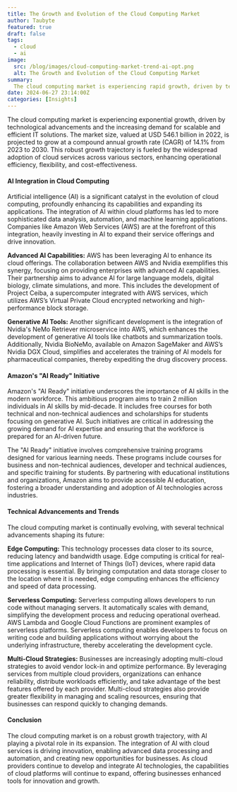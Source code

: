 ```yaml
---
title: The Growth and Evolution of the Cloud Computing Market
author: Taubyte
featured: true
draft: false
tags:
  - cloud
  - ai
image:
  src: /blog/images/cloud-computing-market-trend-ai-opt.png
  alt: The Growth and Evolution of the Cloud Computing Market
summary:
  The cloud computing market is experiencing rapid growth, driven by technological advancements and the increasing demand for scalable and efficient IT solutions. With a projected CAGR of 14.1% from 2023 to 2030, this expansion is fueled by the integration of artificial intelligence (AI) within cloud platforms, enhancing capabilities in data analysis, automation, and machine learning applications. Companies like Amazon Web Services (AWS) are at the forefront, leveraging AI to drive innovation and expand their service offerings. As AI becomes more integral to cloud computing, businesses are better equipped to navigate the digital landscape, fostering operational efficiency and opening new avenues for growth and development.
date: 2024-06-27 23:14:00Z
categories: [Insights]
---
```



The cloud computing market is experiencing exponential growth, driven by technological advancements and the increasing demand for scalable and efficient IT solutions. The market size, valued at USD 546.1 billion in 2022, is projected to grow at a compound annual growth rate (CAGR) of 14.1% from 2023 to 2030. This robust growth trajectory is fueled by the widespread adoption of cloud services across various sectors, enhancing operational efficiency, flexibility, and cost-effectiveness.

#### AI Integration in Cloud Computing

Artificial intelligence (AI) is a significant catalyst in the evolution of cloud computing, profoundly enhancing its capabilities and expanding its applications. The integration of AI within cloud platforms has led to more sophisticated data analysis, automation, and machine learning applications. Companies like Amazon Web Services (AWS) are at the forefront of this integration, heavily investing in AI to expand their service offerings and drive innovation.

**Advanced AI Capabilities:** AWS has been leveraging AI to enhance its cloud offerings. The collaboration between AWS and Nvidia exemplifies this synergy, focusing on providing enterprises with advanced AI capabilities. Their partnership aims to advance AI for large language models, digital biology, climate simulations, and more. This includes the development of Project Ceiba, a supercomputer integrated with AWS services, which utilizes AWS’s Virtual Private Cloud encrypted networking and high-performance block storage.

**Generative AI Tools:** Another significant development is the integration of Nvidia's NeMo Retriever microservice into AWS, which enhances the development of generative AI tools like chatbots and summarization tools. Additionally, Nvidia BioNeMo, available on Amazon SageMaker and AWS’s Nvidia DGX Cloud, simplifies and accelerates the training of AI models for pharmaceutical companies, thereby expediting the drug discovery process.

#### Amazon's "AI Ready" Initiative

Amazon's "AI Ready" initiative underscores the importance of AI skills in the modern workforce. This ambitious program aims to train 2 million individuals in AI skills by mid-decade. It includes free courses for both technical and non-technical audiences and scholarships for students focusing on generative AI. Such initiatives are critical in addressing the growing demand for AI expertise and ensuring that the workforce is prepared for an AI-driven future.

The "AI Ready" initiative involves comprehensive training programs designed for various learning needs. These programs include courses for business and non-technical audiences, developer and technical audiences, and specific training for students. By partnering with educational institutions and organizations, Amazon aims to provide accessible AI education, fostering a broader understanding and adoption of AI technologies across industries.

#### Technical Advancements and Trends

The cloud computing market is continually evolving, with several technical advancements shaping its future:

**Edge Computing:** This technology processes data closer to its source, reducing latency and bandwidth usage. Edge computing is critical for real-time applications and Internet of Things (IoT) devices, where rapid data processing is essential. By bringing computation and data storage closer to the location where it is needed, edge computing enhances the efficiency and speed of data processing.

**Serverless Computing:** Serverless computing allows developers to run code without managing servers. It automatically scales with demand, simplifying the development process and reducing operational overhead. AWS Lambda and Google Cloud Functions are prominent examples of serverless platforms. Serverless computing enables developers to focus on writing code and building applications without worrying about the underlying infrastructure, thereby accelerating the development cycle.

**Multi-Cloud Strategies:** Businesses are increasingly adopting multi-cloud strategies to avoid vendor lock-in and optimize performance. By leveraging services from multiple cloud providers, organizations can enhance reliability, distribute workloads efficiently, and take advantage of the best features offered by each provider. Multi-cloud strategies also provide greater flexibility in managing and scaling resources, ensuring that businesses can respond quickly to changing demands.

#### Conclusion

The cloud computing market is on a robust growth trajectory, with AI playing a pivotal role in its expansion. The integration of AI with cloud services is driving innovation, enabling advanced data processing and automation, and creating new opportunities for businesses. As cloud providers continue to develop and integrate AI technologies, the capabilities of cloud platforms will continue to expand, offering businesses enhanced tools for innovation and growth.

